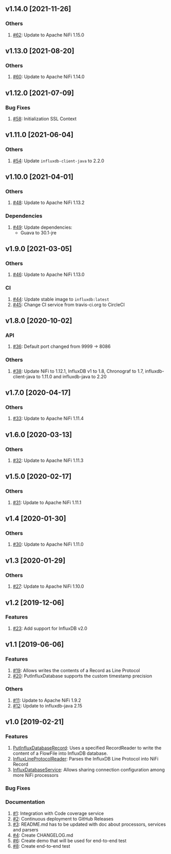 ## v1.14.0 [2021-11-26]

### Others
1. [#62](https://github.com/influxdata/nifi-influxdb-bundle/pull/62): Update to Apache NiFi 1.15.0

## v1.13.0 [2021-08-20]

### Others
1. [#60](https://github.com/influxdata/nifi-influxdb-bundle/pull/60): Update to Apache NiFi 1.14.0

## v1.12.0 [2021-07-09]

### Bug Fixes
1. [#58](https://github.com/influxdata/nifi-influxdb-bundle/pull/58): Initialization SSL Context

## v1.11.0 [2021-06-04]

### Others
1. [#54](https://github.com/influxdata/nifi-influxdb-bundle/pull/54): Update `influxdb-client-java` to 2.2.0

## v1.10.0 [2021-04-01]

### Others
1. [#48](https://github.com/influxdata/nifi-influxdb-bundle/pull/48): Update to Apache NiFi 1.13.2

### Dependencies
1. [#49](https://github.com/influxdata/nifi-influxdb-bundle/pull/49): Update dependencies:
    - Guava to 30.1-jre

## v1.9.0 [2021-03-05]

### Others
1. [#46](https://github.com/influxdata/nifi-influxdb-bundle/pull/46): Update to Apache NiFi 1.13.0

### CI
1. [#44](https://github.com/influxdata/nifi-influxdb-bundle/pull/44): Update stable image to `influxdb:latest`
1. [#45](https://github.com/influxdata/nifi-influxdb-bundle/pull/45): Change CI service from travis-ci.org to CircleCI

## v1.8.0 [2020-10-02]

### API
1. [#36](https://github.com/influxdata/nifi-influxdb-bundle/pull/36): Default port changed from 9999 -> 8086

### Others
1. [#38](https://github.com/influxdata/nifi-influxdb-bundle/pull/38): Update NiFi to 1.12.1, InfluxDB v1 to 1.8, Chronograf to 1.7, influxdb-client-java to 1.11.0 and influxdb-java to 2.20

## v1.7.0 [2020-04-17]

### Others
1. [#33](https://github.com/influxdata/nifi-influxdb-bundle/pull/33): Update to Apache NiFi 1.11.4

## v1.6.0 [2020-03-13]

### Others
1. [#32](https://github.com/influxdata/nifi-influxdb-bundle/pull/32): Update to Apache NiFi 1.11.3

## v1.5.0 [2020-02-17]    

### Others
1. [#31](https://github.com/influxdata/nifi-influxdb-bundle/pull/31): Update to Apache NiFi 1.11.1

## v1.4 [2020-01-30]    

### Others
1. [#30](https://github.com/influxdata/nifi-influxdb-bundle/pull/30): Update to Apache NiFi 1.11.0

## v1.3 [2020-01-29]

### Others
1. [#27](https://github.com/influxdata/nifi-influxdb-bundle/pull/27): Update to Apache NiFi 1.10.0

## v1.2 [2019-12-06]

### Features

1. [#23](https://github.com/influxdata/nifi-influxdb-bundle/issues/23): Add support for InfluxDB v2.0

## v1.1 [2019-06-06]

### Features

1. [#19](https://github.com/influxdata/nifi-influxdb-bundle#influxlineprotocolrecordsetwriter): Allows writes the contents of a Record as Line Protocol
1. [#20](https://github.com/influxdata/nifi-influxdb-bundle#putinfluxdatabase): PutInfluxDatabase supports the custom timestamp precision

### Others
1. [#11](https://github.com/influxdata/nifi-influxdb-bundle/issues/11): Update to Apache NiFi 1.9.2
1. [#12](https://github.com/influxdata/nifi-influxdb-bundle/issues/13): Update to influxdb-java 2.15

## v1.0 [2019-02-21]

### Features
1. [PutInfluxDatabaseRecord](https://github.com/influxdata/nifi-influxdb-bundle#putinfluxdatabaserecord): Uses a specified RecordReader to write the content of a FlowFile into InfluxDB database.
1. [InfluxLineProtocolReader](https://github.com/influxdata/nifi-influxdb-bundle#influxlineprotocolreader): Parses the InfluxDB Line Protocol into NiFi Record
1. [InfluxDatabaseService](https://github.com/influxdata/nifi-influxdb-bundle#influxdatabaseservice): Allows sharing connection configuration among more NiFi processors

### Bug Fixes

### Documentation
1. [#1](https://github.com/influxdata/nifi-influxdb-bundle/issues/1): Integration with Code coverage service
1. [#2](https://github.com/influxdata/nifi-influxdb-bundle/issues/2): Continuous deployment to GitHub Releases
1. [#3](https://github.com/influxdata/nifi-influxdb-bundle/issues/3): README.md has to be updated with doc about processors, services and parsers
1. [#4](https://github.com/influxdata/nifi-influxdb-bundle/issues/4): Create CHANGELOG.md
1. [#6](https://github.com/influxdata/nifi-influxdb-bundle/issues/6): Create demo that will be used for end-to-end test
1. [#8](https://github.com/influxdata/nifi-influxdb-bundle/issues/8): Create end-to-end test

